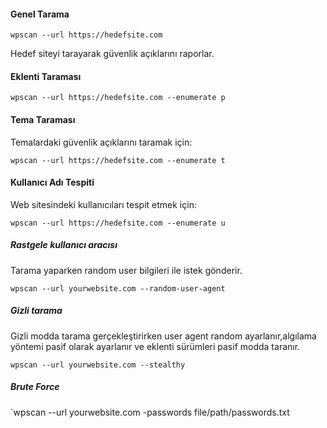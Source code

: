#### Genel Tarama

`wpscan --url https://hedefsite.com`

Hedef siteyi tarayarak  güvenlik açıklarını raporlar.

#### Eklenti Taraması

`wpscan --url https://hedefsite.com --enumerate p`

#### Tema Taraması

Temalardaki güvenlik açıklarını taramak için:

`wpscan --url https://hedefsite.com --enumerate t`

#### Kullanıcı Adı Tespiti

Web sitesindeki kullanıcıları tespit etmek için:

`wpscan --url https://hedefsite.com --enumerate u`
##### Rastgele kullanıcı aracısı

Tarama yaparken  random user bilgileri ile istek gönderir.

`wpscan --url yourwebsite.com --random-user-agent`
##### Gizli tarama

Gizli modda tarama gerçekleştirirken user agent random ayarlanır,algılama yöntemi pasif olarak ayarlanır ve eklenti sürümleri pasif modda taranır.

`wpscan --url yourwebsite.com --stealthy`
##### Brute Force


`wpscan --url yourwebsite.com -passwords file/path/passwords.txt


